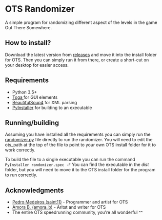 # OTS Randomizer
A simple program for randomizing different aspect of the levels in the game Out There Somewhere.

## How to install?
Download the latest version from [releases](https://github.com/thisishowmymindworks/ots-randomizer/releases) and move it into the install folder for OTS. Then you can simply run it from there, or create a short-cut on your desktop for easier access.

##  Requirements
- Python 3.5+
- [Toga ](https://pypi.org/project/toga/) for GUI elements
- [BeautifulSoup4](https://pypi.org/project/beautifulsoup4/) for XML parsing
- [PyInstaller](https://pypi.org/project/PyInstaller/) for building to an executable

## Running/building
Assuming you have installed all the requirements you can simply run the [randomizer.py](https://github.com/thisishowmymindworks/ots-randomizer/blob/master/randomizer.py "randomizer.py") file directly to run the randomizer. You will need to edit the ots_path at the top of the file to point to your own OTS install folder for it to work correctly.

To build the file to a single executable you can run the command `PyInstaller randomizer.spec -F` You can find the executable in the *dist* folder, but you will need to move it to the OTS install folder for the program to run correctly.

## Acknowledgments
- [Pedro Medeiros (saint11)](https://twitter.com/saint11) - Programmer and artist for OTS
- [Amora B. (amora_b)](https://twitter.com/amora_b) - Aritst and writer for OTS
- The entire OTS speedrunning community, you're all wonderful ^^
